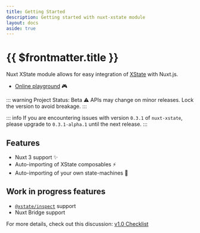 ```yaml
---
title: Getting Started
description: Getting started with nuxt-xstate module
layout: docs
aside: true
---
```


# {{ $frontmatter.title }}

Nuxt XState module allows for easy integration of [XState](https://xstate.js.org/) with Nuxt.js.

- [Online playground](https://stackblitz.com/edit/nuxt-xstate-playground?file=app.vue) :video_game:

::: warning Project Status: Beta
:warning: APIs may change on minor releases. Lock the version to avoid breakage.
:::

::: info
If you are encountering issues with version `0.3.1` of `nuxt-xstate`, please upgrade to `0.3.1-alpha.1` until the next release.
:::

## Features

- Nuxt 3 support :sparkles:
- Auto-importing of XState composables :zap:
- Auto-importing of your own state-machines :mechanical_arm:

## Work in progress features

- [`@xstate/inspect`](https://xstate.js.org/docs/packages/xstate-inspect/) support
- Nuxt Bridge support

For more details, check out this discussion: [v1.0 Checklist](https://github.com/Lexpeartha/nuxt-xstate/discussions/10)
